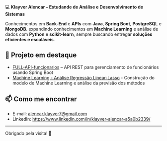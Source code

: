 💻 **Klayver Alencar – Estudande de Análise e Desenvolvimento de Sistemas**

Conhecimentos em **Back-End** e **APIs** com **Java**, **Spring Boot**, **PostgreSQL** e **MongoDB**. expandindo conhecimentos em **Machine Learning** e análise de dados com **Python** e **scikit-learn**, sempre buscando entregar **soluções eficientes e escaláveis**.

## 📂 Projeto em destaque

- [FULL-API-funcionarios](https://github.com/klayveralencar777/FULL-API-funcionarios) – API REST para gerenciamento de funcionários usando Spring Boot
- [Machine Learning - Análise Regressão Linear-Lasso](https://github.com/klayveralencar777/linear-lasso-regression) - Construção do modelo de Machine Learning e análise da previsão dos métodos


## 📫 Como me encontrar

- E-mail: alencar.klayver7@gmail.com  
- LinkedIn: https://www.linkedin.com/in/klayver-alencar-a5a0b2339/

---

Obrigado pela visita! 🚀
